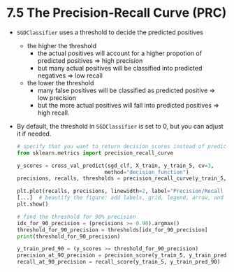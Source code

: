 # 7.5 The Precision-Recall Curve (PRC)

- `SGDClassifier` uses a threshold to decide the predicted positives
  - the higher the threshold
    - the actual positives will account for a higher propotion of predicted positives => high precision
    - but many actual positives will be classified into predicted negatives => low recall
  - the lower the threshold
    - many false positives will be classified as predicted positive => low precision
    - but the more actual positives will fall into predicted positives => high recall.
- By default, the threshold in `SGDClassifier` is set to 0, but you can adjust it if needed.

    ```python
    # specify that you want to return decision scores instead of predictions
    from sklearn.metrics import precision_recall_curve

    y_scores = cross_val_predict(sgd_clf, X_train, y_train_5, cv=3,
                                method="decision_function")
    precisions, recalls, thresholds = precision_recall_curve(y_train_5, y_scores)

    plt.plot(recalls, precisions, linewidth=2, label="Precision/Recall curve")
    [...]  # beautify the figure: add labels, grid, legend, arrow, and text
    plt.show()

    # find the threshold for 90% precision
    idx_for_90_precision = (precisions >= 0.90).argmax()
    threshold_for_90_precision = thresholds[idx_for_90_precision]
    print(threshold_for_90_precision)

    y_train_pred_90 = (y_scores >= threshold_for_90_precision)
    precision_at_90_precision = precision_score(y_train_5, y_train_pred_90)
    recall_at_90_precision = recall_score(y_train_5, y_train_pred_90)
    ```